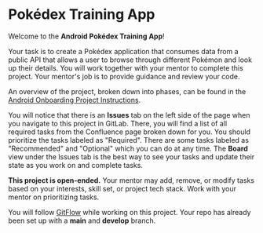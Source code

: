 # Pokédex Training App

Welcome to the **Android Pokédex Training App**!

Your task is to create a Pokédex application that consumes data from a public API that allows a user to browse through different Pokémon and look up their details. You will work together with your mentor to complete this project. Your mentor's job is to provide guidance and review your code.

An overview of the project, broken down into phases, can be found in the [Android Onboarding Project Instructions](https://konradgroup.atlassian.net/wiki/spaces/DEV/pages/3089793089/Onboarding+Project+Instructions+Android).

You will notice that there is an **Issues** tab on the left side of the page when you navigate to this project in GitLab. There, you will find a list of all required tasks from the Confluence page broken down for you. You should prioritize the tasks labeled as "Required". There are some tasks labeled as "Recommended" and "Optional" which you can do at any time. The **Board** view under the Issues tab is the best way to see your tasks and update their state as you work on and complete tasks.

**This project is open-ended.** Your mentor may add, remove, or modify tasks based on your interests, skill set, or project tech stack. Work with your mentor on prioritizing tasks.

You will follow [GitFlow](https://www.atlassian.com/git/tutorials/comparing-workflows/gitflow-workflow) while working on this project. Your repo has already been set up with a **main** and **develop** branch.

